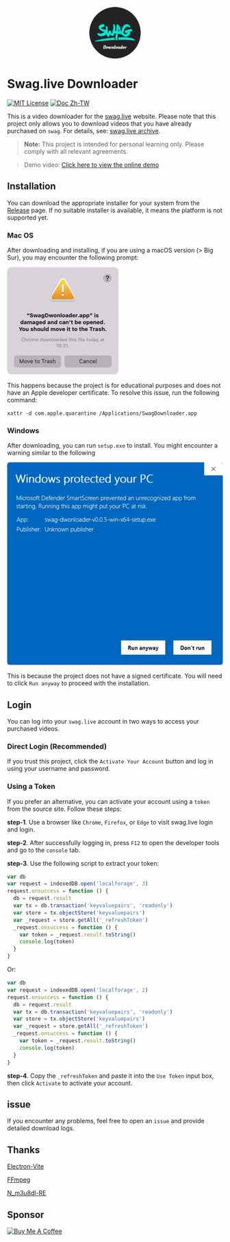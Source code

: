 <div align="center">
<img src="./zReadme/logo.png" alt="Buy Me A Coffee" style="height: 120px !important;width: 120px !important;" >
</div>

# Swag.live Downloader

[![MIT License](https://img.shields.io/badge/License-MIT-green.svg)](https://choosealicense.com/licenses/mit/) [![Doc Zh-TW](https://img.shields.io/badge/Doc-國語-blue.svg)](./zReadme/README-ZH-TW.md)

This is a video downloader for the [swag.live](https://swag.live) website. Please note that this project only allows you to download videos that you have already purchased on `swag`. For details, see: [swag.live archive](https://swag.live/archive?lang=en).

> **Note:** This project is intended for personal learning only. Please comply with all relevant agreements.

> Demo video: [Click here to view the online demo](https://www.dropbox.com/scl/fi/beb96ny2jmptsnq1n0y10/demo.mp4?rlkey=pdw0e9stgyl75wlbkbvf8qvn2&e=1&st=44mpr8ao&dl=0)

## Installation

You can download the appropriate installer for your system from the [Release](https://github.com/heyraCode/swagDownloader/releases) page. If no suitable installer is available, it means the platform is not supported yet.

### Mac OS

After downloading and installing, if you are using a macOS version (> Big Sur), you may encounter the following prompt:

![](./zReadme/mac-open-fail.png)

This happens because the project is for educational purposes and does not have an Apple developer certificate. To resolve this issue, run the following command:

```shell
xattr -d com.apple.quarantine /Applications/SwagDownloader.app
```

### Windows

After downloading, you can run `setup.exe` to install. You might encounter a warning similar to the following

![](./zReadme/win-open-fail.jpeg)

This is because the project does not have a signed certificate. You will need to click `Run anyway` to proceed with the installation.


## Login

You can log into your `swag.live` account in two ways to access your purchased videos.


### Direct Login (Recommended)

If you trust this project, click the `Activate Your Account` button and log in using your username and password.

### Using a Token

If you prefer an alternative, you can activate your account using a `token` from the source site. Follow these steps:

**step-1**. Use a browser like `Chrome`, `Firefox`, or `Edge` to visit swag.live login and login.

**step-2**. After successfully logging in, press `F12` to open the developer tools and go to the `console` tab.

**step-3**. Use the following script to extract your token:

```javascript
var db
var request = indexedDB.open('localforage', 3)
request.onsuccess = function () {
  db = request.result
  var tx = db.transaction('keyvaluepairs', 'readonly')
  var store = tx.objectStore('keyvaluepairs')
  var _request = store.getAll('_refreshToken')
  _request.onsuccess = function () {
    var token = _request.result.toString()
    console.log(token)
  }
}
```

Or:

```javascript
var db
var request = indexedDB.open('localforage', 2)
request.onsuccess = function () {
  db = request.result
  var tx = db.transaction('keyvaluepairs', 'readonly')
  var store = tx.objectStore('keyvaluepairs')
  var _request = store.getAll('_refreshToken')
  _request.onsuccess = function () {
    var token = _request.result.toString()
    console.log(token)
  }
}
```

**step-4**.  Copy the `_refreshToken` and paste it into the `Use Token` input box, then click `Activate` to activate your account.


## issue

If you encounter any problems, feel free to open an `issue` and provide detailed download logs.


## Thanks

[Electron-Vite](https://electron-vite.org/)

[FFmpeg](https://ffmpeg.org/)

[N_m3u8dl-RE](https://github.com/nilaoda/N_m3u8DL-RE)

## Sponsor

<a href="https://www.buymeacoffee.com/SwagDownloader" target="_blank"><img src="https://cdn.buymeacoffee.com/buttons/v2/default-yellow.png" alt="Buy Me A Coffee" style="height: 60px !important;width: 217px !important;" ></a>
